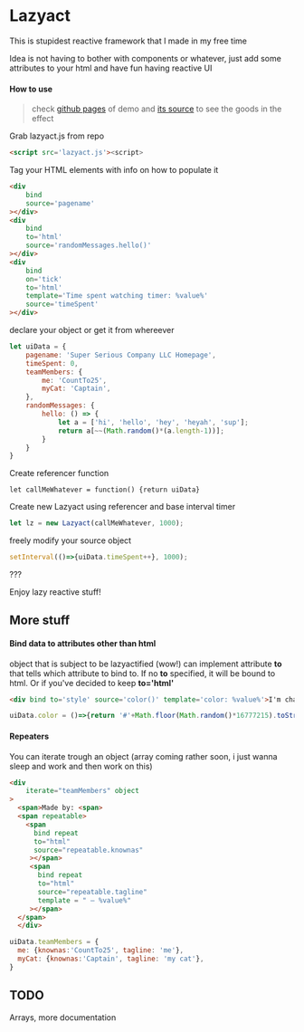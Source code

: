 # Lazyact
This is stupidest reactive framework that I made in my free time

Idea is not having to bother with components or whatever, just add some attributes to your html and have fun having reactive UI
#### How to use
>check [github pages](https://countto25.github.io/Lazyact/) of demo and [its source](https://github.com/CountTo25/Lazyact/blob/main/index.html) to see the goods in the effect

Grab lazyact.js from repo
```html
<script src='lazyact.js'><script>
```
Tag your HTML elements with info on how to populate it

```html
<div
	bind
    source='pagename'
></div>
<div
	bind
    to='html'
    source='randomMessages.hello()'
></div>
<div
	bind
    on='tick'
    to='html'
    template='Time spent watching timer: %value%'
    source='timeSpent'
></div>
```

declare your object or get it from whereever
```javascript
let uiData = {
	pagename: 'Super Serious Company LLC Homepage',
    timeSpent: 0,
    teamMembers: {
    	me: 'CountTo25',
        myCat: 'Captain',
    },
    randomMessages: {
    	hello: () => {
        	let a = ['hi', 'hello', 'hey', 'heyah', 'sup'];
            return a[~~(Math.random()*(a.length-1))];
        }
    }
}
```
Create referencer function
```
let callMeWhatever = function() {return uiData}
```
Create new Lazyact using referencer and base interval timer
```javascript
let lz = new Lazyact(callMeWhatever, 1000);
```
freely modify your source object
```javascript
setInterval(()=>{uiData.timeSpent++}, 1000);
```

???

Enjoy lazy reactive stuff!

## More stuff

#### Bind data to attributes other than html
object that is subject to be lazyactified (wow!) can implement attribute **to** that tells which attribute to bind to. If no **to** specified, it will be bound to html. Or if you've decided to keep **to='html'**
```html
<div bind to='style' source='color()' template='color: %value%'>I'm changing colors!</div>
```
```javascript
uiData.color = ()=>{return '#'+Math.floor(Math.random()*16777215).toString(16)};
```
#### Repeaters
You can iterate trough an object (array coming rather soon, i just wanna sleep and work and then work on this)

```html
<div
	iterate="teamMembers" object
>
  <span>Made by: <span>
  <span repeatable>
    <span
      bind repeat
      to="html"
      source="repeatable.knownas"
     ></span>
     <span
       bind repeat
       to="html"
       source="repeatable.tagline"
       template = " — %value%"
     ></span>
  </span>
  </div>
```
```javascript
uiData.teamMembers = {
  me: {knownas:'CountTo25', tagline: 'me'},
  myCat: {knownas:'Captain', tagline: 'my cat'},
}
```

## TODO
Arrays, more documentation
